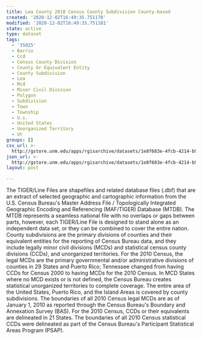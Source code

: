 ```yaml
---
title: Lea County 2010 Census County Subdivision County-based
created: '2020-12-02T16:49:35.751170'
modified: '2020-12-02T16:49:35.751181'
state: active
type: dataset
tags:
  - '35025'
  - Barrio
  - Ccd
  - Census County Division
  - County Or Equivalent Entity
  - County Subdivision
  - Lea
  - Mcd
  - Minor Civil Division
  - Polygon
  - Subdivision
  - Town
  - Township
  - U.s.
  - United States
  - Unorganized Territory
  - Ut
groups: []
csv_url: >-
  http://gstore.unm.edu/apps/rgisarchive/datasets/1e8f683e-4fcb-4214-b996-e77afda21e47/tl_2010_35025_cousub10.derived.csv
json_url: >-
  http://gstore.unm.edu/apps/rgisarchive/datasets/1e8f683e-4fcb-4214-b996-e77afda21e47/tl_2010_35025_cousub10.derived.json
layout: post

---
```

The TIGER/Line Files are shapefiles and related database files (.dbf) that are an extract of selected geographic and cartographic information from the U.S. Census Bureau's Master Address File / Topologically Integrated Geographic Encoding and Referencing (MAF/TIGER) Database (MTDB).  The MTDB represents a seamless national file with no overlaps or gaps between parts, however, each TIGER/Line File is designed to stand alone as an independent data set, or they can be combined to cover the entire nation.  County subdivisions are the primary divisions of counties and their equivalent entities for the reporting of Census Bureau data, and they include legally minor civil divisions (MCDs) and statistical census county divisions (CCDs), and unorganized territories.  For the 2010 Census, the legal MCDs are the primary governmental and/or administrative divisions of counties in 29 States and Puerto Rico; Tennessee changed from having CCDs for Census 2000 to having MCDs for the 2010 Census.  In MCD States where no MCD exists or is not defined, the Census Bureau creates statistical unorganized territories to complete coverage.  The entire area of the United States, Puerto Rico, and the Island Areas is covered by county subdivisions.  The boundaries of all 2010 Census legal MCDs are as of January 1, 2010 as reported through the Census Bureau's Boundary and Annexation Survey (BAS).  For the 2010 Census, CCDs or their equivalents are delineated in 21 States.  The boundaries of all 2010 Census statistical CCDs were delineated as part of the Census Bureau's Participant Statistical Areas Program (PSAP).  

